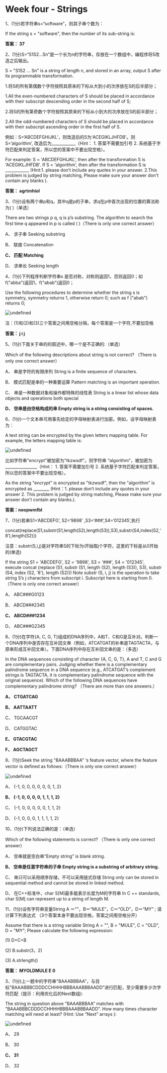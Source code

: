 # Week four - Strings

1、(1分)若字符串s=“software”，则其子串个数为： 

If the string s = "software", then the number of its sub-string is:

**答案： 37**

2、(1分)S=“S1S2…Sn”是一个长为n的字符串，存放在一个数组中，编程序将S改造之后输出。

S = "S1S2 ... Sn" is a string of length n, and stored in an array, output S after its programmable transformation.              

1.将S的所有第偶数个字符按照其原来的下标从大到小的次序放在S的后半部分；       

1.All the even-numbered characters of S should be placed in accordance with their subscript descending order in the second half of S;

2.将S的所有第奇数个字符按照其原来的下标从小到大的次序放在S的前半部分；

2.All the odd-numbered characters of S should be placed in accordance with their subscript ascending order in the first half of S.

例如：S=‘ABCDEFGHIJKL’，则改造后的S为‘ACEGIKLJHFDB’。则 S=’algorithm’, 改造后为____________（Hint： 1. 答案不需要加引号 2. 系统基于字符匹配来判定答案，所以您的答案中不要出现空格）。

For example: S = 'ABCDEFGHIJKL', then after the transformation S is 'ACEGIKLJHFDB'. If S = 'algorithm', then after the transformation S is ____________ (Hint:1. please don’t include any quotes in your answer. 2.This problem is judged by string matching, Please make sure your answer don't contain any blanks ).

**答案： agrtmhiol**

3、(1分)设有两个串p和q，其中q是p的子串，求q在p中首次出现的位置的算法称为( )（单选）

There are two strings p q, q is p’s substring. The algorithm to search the first time q appeared in p is called ( )（There is only one correct answer）

 A、 求子串 Seeking substring
 
 B、 联接 Concatenation
 
 **C、 匹配 Matching**
 
 D、 求串长 Seeking length
 
4、(1分)下列程序判断字符串s 是否对称，对称则返回1，否则返回0；如 f("abba")返回1，f("abab")返回0；

Use the following procedures to determine whether the string s is symmetry, symmetry returns 1, otherwise return 0; such as f ("abab") returns 0;

![undefined](http://ww1.sinaimg.cn/large/006ocvumly1g6yb29ojpgj30dj05i0sr.jpg)

注：(1)和(2)和(3)三个答案之间用空格分隔，每个答案是一个字符,不要加空格

**答案： j i j**

5、(1分)下面关于串的的叙述中，哪一个是不正确的:（单选）
 
Which of the following descriptions about string is not correct? （There is only one correct answer）

 A、 串是字符的有限序列 String is a finite sequence of characters.
 
 B、 模式匹配是串的一种重要运算 Pattern matching is an important operation.
 
 C、 串是一种数据对象和操作都特殊的线性表 String is a linear list whose data objects and operations both special
 
 **D、 空串是由空格构成的串 Empty string is a string consisting of spaces.**

6、(1分)一个文本串可用事先给定的字母映射表进行加密。例如，设字母映射表为：

A text string can be encrypted by the given letters mapping table. For example, the letters mapping table is:

![undefined](http://ww1.sinaimg.cn/large/006ocvumly1g6yb3ej5shj30860183yd.jpg)

比如字符串"encrypt"被加密为"tkzwsdf"。则字符串 “algorithm”，被加密为________________（Hint： 1. 答案不需要加引号 2. 系统基于字符匹配来判定答案，所以您的答案中不要出现空格）。

As the string "encrypt" is encrypted as "tkzwsdf", then the "algorithm" is encrypted as ________ (Hint：1. please don’t include any quotes in your answer 2. This problem is judged by string matching, Please make sure your answer don't contain any blanks.).

**答案：neopwmfbl**

7、(1分)若串S1=‘ABCDEFG’, S2=‘9898’ ,S3=‘###’,S4=‘012345’,执行       

concat(replace(S1,substr(S1,length(S2),length(S3)),S3),substr(S4,index(S2,‘8’),length(S2)))

注意：substr(S,i,j)是对字符串S的下标为i开始取j个字符，这里的下标是从0开始的(单选)

If the string S1 = 'ABCDEFG', S2 = '9898', S3 = '###', S4 = '012345', execute concat (replace (S1, substr (S1, length (S2), length (S3)), S3), substr (S4, index (S2, '8'), length (S2)))  Note substr (S, i, j) is the operation to take string S’s j characters from subscript i. Subscript here is starting from 0.（There is only one correct answer）

 A、 ABC###G0123
 
 B、 ABCD###2345
 
 **C、 ABCD###1234**
 
 D、 ABC###G2345

8、(1分)在字符{A, C, G, T}组成的DNA序列中，A和T、C和G是互补对。判断一个DNA序列中是否存在互补回文串（例如，ATCATGAT的补串是TAGTACTA，与原串形成互补回文串）。下面DNA序列中存在互补回文串的是：（多选）

In the DNA sequences consisting of character {A, C, G, T}, A and T, C and G are complementary pairs. Judging whether there is a complementary palindrome sequence in a DNA sequence (e.g., ATCATGAT’s complement strings is TAGTACTA, it is complementary palindrome sequence with the original sequence). Which of the following DNA sequences have complementary palindrome string? （There are more than one answers.）

 **A、 CTGATCAG**
 
 **B、 AATTAATT**
 
 C、 TGCAACGT
 
 D、 CATGGTAC
 
 **E、 GTACGTAC**
 
 **F、 AGCTAGCT**

9、(1分)Seek the string "BAAABBBAA" ‘s feature vector, where the feature vector is defined as follows:（There is only one correct answer）

![undefined](http://ww1.sinaimg.cn/large/006ocvumly1g6yb4cakhuj30n005fwfv.jpg)

 A、 {-1, 0, 0, 0, 0, 0, 0, 1, 2}

 **B、 {-1, 0, 0, 0, 0, 1, 1, 1, 2}**

 C、 {-1, 0, 0, 0, 0, 0, 1, 1, 2}

 D、 {-1, 0, 0, 0, 1, 1, 1, 1, 2}

10、(1分)下列说法正确的是：（单选）
 
Which of the following statements is correct? （There is only one correct answer）

 A、 空串就是空白串“Empty string” is blank string.

 **B、 空串是任意字符串的子串 Empty string is a substring of arbitrary string.**

 C、 串只可以采用顺序存储，不可以采用链式存储 String only can be stored in sequential method and cannot be stored in linked method.

 D、 在C++标准中，char S[M]最多能表示长度为M的字符串 In C ++ standards, char S[M] can represent up to a string of length M.

11、(1分)设有字符串变量String A ＝“”，B＝“MULE”，C＝“OLD”，D＝“MY” ; 请计算下列表达式 （3个答案本身不要出现空格，答案之间用空格分开）

 Assume that there is a string variable String A = "", B = "MULE", C = "OLD", D = "MY"; Please calculate the following expression: 

(1) D+C+B

(2) B.substr(3，2) 

(3) A.strlength()

**答案： MYOLDMULE E 0**

3、(1分)上一题中的字符串"BAAABBBAA"，与目标"BAAABBBCDDDCCHHHHBBBAAABBBAADD"进行匹配，至少需要多少次字符匹配（提示：利用优化后的Next数组):

The string in question above "BAAABBBAA" matches with "BAAABBBCDDDCCHHHHBBBAAABBBAADD". How many times character matching will need at least? (Hint: Use “Next” arrays ):

![undefined](http://ww1.sinaimg.cn/large/006ocvumly1g6yb83sbisj30ij0eqaay.jpg)

 A、 29
 
 B、 30
 
 **C、 31**
 
 D、 32
